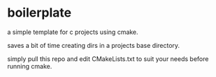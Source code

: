 # boilerplate

a simple template for c projects using cmake.

saves a bit of time creating dirs in a projects base directory.

simply pull this repo and edit CMakeLists.txt to suit your needs before running cmake.
